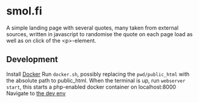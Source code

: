 # smol.fi
A simple landing page with several quotes, many taken from external sources, written in javascript to randomise the quote on each page load as well as on click of the \<p\>-element.

## Development
Install [Docker](https://docs.docker.com/install/)
Run `docker.sh`, possibly replacing the `pwd/public_html` with the absolute path to public_html.
When the terminal is up, run `webserver start`, this starts a php-enabled docker container on localhost:8000
Navigate to [the dev env](http://localhost:8000)
